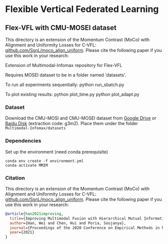 # Flexible Vertical Federated Learning

## Flex-VFL with CMU-MOSEI dataset

This directory is an extension of the Momentum Contrast (MoCo) with Alignment and Uniformity Losses for C-VFL: [github.com/SsnL/moco_align_uniform](https://github.com/SsnL/moco_align_uniform). Please cite the following paper if you use this work in your research:

Extension of Multimodal-Infomax repository for Flex-VFL

Requires MOSEI dataset to be in a folder named 'datasets'.

To run all experiments sequentially:
    python run_sbatch.py

To plot existing results:
    python plot_time.py 
    python plot_adapt.py 


### Dataset

Download the CMU-MOSI and CMU-MOSEI dataset from [Google Drive](https://drive.google.com/drive/folders/1djN_EkrwoRLUt7Vq_QfNZgCl_24wBiIK?usp=sharing) or [Baidu Disk](https://pan.baidu.com/s/1Wxo4Bim9JhNmg8265p3ttQ) (extraction code: g3m2). Place them under the folder `Multimodal-Infomax/datasets`

### Dependencies

Set up the environment (need conda prerequisite)
```
conda env create -f environment.yml
conda activate MMIM
```

### Citation
This directory is an extension of the Momentum Contrast (MoCo) with Alignment and Uniformity Losses for C-VFL: [github.com/SsnL/moco_align_uniform](https://github.com/SsnL/moco_align_uniform). Please cite the following paper if you use this work in your research:
```bibtex
@article{han2021improving,
  title={Improving Multimodal Fusion with Hierarchical Mutual Information Maximization for Multimodal Sentiment Analysis},
  author={Han, Wei and Chen, Hui and Poria, Soujanya},
  journal={Proceedings of the 2020 Conference on Empirical Methods in Natural Language Processing (EMNLP)},
  year={2021}
}
```
